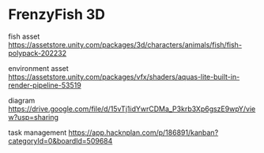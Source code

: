 # FrenzyFish 3D

fish asset
https://assetstore.unity.com/packages/3d/characters/animals/fish/fish-polypack-202232

environment asset
https://assetstore.unity.com/packages/vfx/shaders/aquas-lite-built-in-render-pipeline-53519

diagram
https://drive.google.com/file/d/15vTj1idYwrCDMa_P3krb3Xp6gszE9wpY/view?usp=sharing

task management
https://app.hacknplan.com/p/186891/kanban?categoryId=0&boardId=509684

